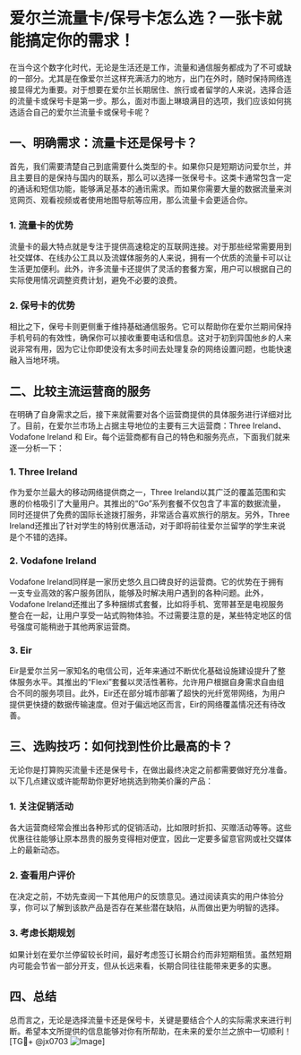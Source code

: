 # 爱尔兰流量卡/保号卡怎么选？一张卡就能搞定你的需求！

在当今这个数字化时代，无论是生活还是工作，流量和通信服务都成为了不可或缺的一部分。尤其是在像爱尔兰这样充满活力的地方，出门在外时，随时保持网络连接显得尤为重要。对于想要在爱尔兰长期居住、旅行或者留学的人来说，选择合适的流量卡或保号卡是第一步。那么，面对市面上琳琅满目的选项，我们应该如何挑选适合自己的爱尔兰流量卡或保号卡呢？

## 一、明确需求：流量卡还是保号卡？

首先，我们需要清楚自己到底需要什么类型的卡。如果你只是短期访问爱尔兰，并且主要目的是保持与国内的联系，那么可以选择一张保号卡。这类卡通常包含一定的通话和短信功能，能够满足基本的通讯需求。而如果你需要大量的数据流量来浏览网页、观看视频或者使用地图导航等应用，那么流量卡会更适合你。

### 1. 流量卡的优势
流量卡的最大特点就是专注于提供高速稳定的互联网连接。对于那些经常需要用到社交媒体、在线办公工具以及流媒体服务的人来说，拥有一个优质的流量卡可以让生活更加便利。此外，许多流量卡还提供了灵活的套餐方案，用户可以根据自己的实际使用情况调整资费计划，避免不必要的浪费。

### 2. 保号卡的优势
相比之下，保号卡则更侧重于维持基础通信服务。它可以帮助你在爱尔兰期间保持手机号码的有效性，确保你可以接收重要电话和信息。这对于初到异国他乡的人来说非常有用，因为它让你即使没有太多时间去处理复杂的网络设置问题，也能快速融入当地环境。

## 二、比较主流运营商的服务

在明确了自身需求之后，接下来就需要对各个运营商提供的具体服务进行详细对比了。目前，在爱尔兰市场上占据主导地位的主要有三大运营商：Three Ireland、Vodafone Ireland 和 Eir。每个运营商都有自己的特色和服务亮点，下面我们就来逐一分析一下：

### 1. Three Ireland
作为爱尔兰最大的移动网络提供商之一，Three Ireland以其广泛的覆盖范围和实惠的价格吸引了大量用户。其推出的“Go”系列套餐不仅包含了丰富的数据流量，同时还提供了免费的国际长途拨打服务，非常适合喜欢旅行的朋友。另外，Three Ireland还推出了针对学生的特别优惠活动，对于即将前往爱尔兰留学的学生来说是个不错的选择。

### 2. Vodafone Ireland
Vodafone Ireland同样是一家历史悠久且口碑良好的运营商。它的优势在于拥有一支专业高效的客户服务团队，能够及时解决用户遇到的各种问题。此外，Vodafone Ireland还推出了多种捆绑式套餐，比如将手机、宽带甚至是电视服务整合在一起，让用户享受一站式购物体验。不过需要注意的是，某些特定地区的信号强度可能稍逊于其他两家运营商。

### 3. Eir
Eir是爱尔兰另一家知名的电信公司，近年来通过不断优化基础设施建设提升了整体服务水平。其推出的“Flexi”套餐以灵活性著称，允许用户根据自身需求自由组合不同的服务项目。此外，Eir还在部分城市部署了超快的光纤宽带网络，为用户提供更快捷的数据传输速度。但对于偏远地区而言，Eir的网络覆盖情况还有待改善。

## 三、选购技巧：如何找到性价比最高的卡？

无论你是打算购买流量卡还是保号卡，在做出最终决定之前都需要做好充分准备。以下几点建议或许能帮助你更好地挑选到物美价廉的产品：

### 1. 关注促销活动
各大运营商经常会推出各种形式的促销活动，比如限时折扣、买赠活动等等。这些优惠往往能够让原本昂贵的服务变得相对便宜，因此一定要多留意官网或社交媒体上的最新动态。

### 2. 查看用户评价
在决定之前，不妨先查阅一下其他用户的反馈意见。通过阅读真实的用户体验分享，你可以了解到该款产品是否存在某些潜在缺陷，从而做出更为明智的选择。

### 3. 考虑长期规划
如果计划在爱尔兰停留较长时间，最好考虑签订长期合约而非短期租赁。虽然短期内可能会节省一部分开支，但从长远来看，长期合同往往能带来更多的实惠。

## 四、总结

总而言之，无论是选择流量卡还是保号卡，关键是要结合个人的实际需求来进行判断。希望本文所提供的信息能够对你有所帮助，在未来的爱尔兰之旅中一切顺利！[TG💪+ @jx0703 ![Image](https://github.com/user-attachments/assets/dbca1d08-cadb-493c-b0ec-ad6f7a83f270)]